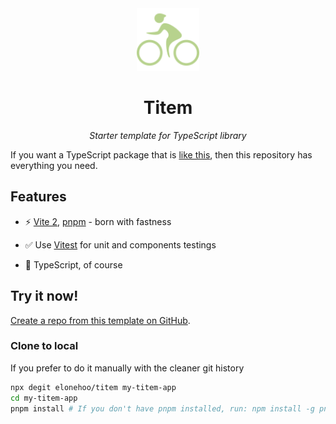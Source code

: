 <div align="center">
  <img src="./public/logo.svg" width="100px" height="100px" />
</div>

<h1 align="center">Titem</h1>

<p align="center">
  <em>Starter template for TypeScript library</em>
</p>

If you want a TypeScript package that is [like this](https://www.npmjs.com/search?q=%40titem), then this repository has everything you need.

## Features

- ⚡️ [Vite 2](https://github.com/vitejs/vite), [pnpm](https://github.com/pnpm/pnpm) - born with fastness

- ✅ Use [Vitest](https://github.com/vitest-dev/vitest) for unit and components testings

- 🦾 TypeScript, of course

## Try it now!

[Create a repo from this template on GitHub](https://github.com/elonehoo/titem/generate).

### Clone to local

If you prefer to do it manually with the cleaner git history

```bash
npx degit elonehoo/titem my-titem-app
cd my-titem-app
pnpm install # If you don't have pnpm installed, run: npm install -g pnpm
```
